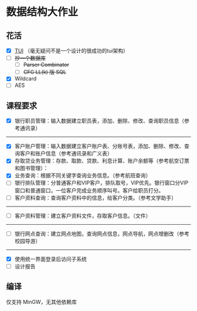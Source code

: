# 数据结构大作业

## 花活

- [X] [TUI](src/tui) （毫无疑问不是一个设计的很成功的tui架构）
- [ ] ~~抄一个数据库~~
  + [ ] ~~Parser Combinator~~
  + [ ] ~~CFG LL(k) 版 SQL~~
- [X] Wildcard
- [ ] AES
## 课程要求
- [X] 银行职员管理：输入数据建立职员表，添加、删除、修改、查询职员信息（参考通讯录）
---
- [X] 客户账户管理：输入数据建立客户账户表、分账号表，添加、删除、修改、查询客户和账户信息（参考通讯录和广义表）
- [X] 存取贷业务管理：存款、取款、贷款、利息计算、账户余额等（参考航空订票和图书管理）： 
- [X] 业务查询：根据不同关键字查询业务信息。（参考航班查询）
- [ ] 银行排队管理：分普通客户和VIP客户，排队取号，VIP优先。银行窗口分VIP窗口和普通窗口，一位客户完成业务顺序叫号。客户给职员打分。
- [ ] 客户资料查询：查询客户资料中的信息，给客户分类。（参考文学助手）
---
- [ ] 客户资料管理：建立客户资料文件，存取客户信息。（文件）
---
- [ ] 银行网点查询：建立网点地图，查询网点信息，网点导航，网点增删改（参考校园导游）
---
- [X] 使用统一界面登录后访问子系统
- [ ] 设计报告

## 编译

仅支持 MinGW，无其他依赖库